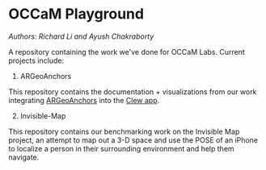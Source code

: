 # OCCaM Playground
*Authors: Richard Li and Ayush Chakraborty*

A repository containing the work we've done for OCCaM Labs. Current projects include:

1. ARGeoAnchors

This repository contains the documentation + visualizations from our work integrating [ARGeoAnchors](https://developer.apple.com/documentation/arkit/argeoanchor) into the [Clew app](https://github.com/occamLab/Clew/tree/ClewgleMapsARGeoAnchor).

2. Invisible-Map

This repository contains our benchmarking work on the Invisible Map project, an attempt to map out a 3-D space and use the POSE of an iPhone to localize a person in their surrounding environment and help them navigate. 